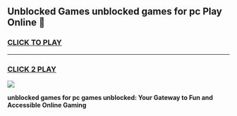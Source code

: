 
## Unblocked Games unblocked games for pc Play Online 👋
<h3>
<a href="https://news.freeplayer.one?title=unblocked_games_for_pc&ref=17F">CLICK TO PLAY</a></h3>
<hr>

<h3>
<a href="https://news.freeplayer.one?title=unblocked_games_for_pc&ref=17F">CLICK 2 PLAY</a>
  
</h3>

<a href="https://news.freeplayer.one?title=unblocked_games_for_pc&ref=17F/"><img src="https://clearcache.store/games.png"></a>


**unblocked games for pc games unblocked: Your Gateway to Fun and Accessible Online Gaming**
